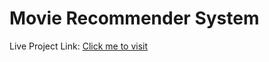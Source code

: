 <h1>Movie Recommender System</h1>
<p>Live Project Link: <a href="https://movie-recommender-system-jrp9vwvzyhgtkjalgjb8zp.streamlit.app/">Click me to visit</a></p>
